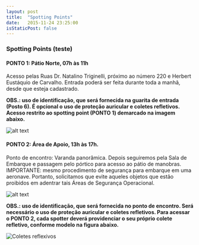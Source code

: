 ```yaml
---
layout: post
title:  "Spotting Points"
date:   2015-11-24 23:25:00
isStaticPost: false
---
```

### Spotting Points (teste)

#### PONTO 1: Pátio Norte, 07h às 11h
Acesso pelas Ruas Dr. Natalino Triginelli, próximo ao número 220 e Herbert Eustáquio de Carvalho. Entrada poderá ser feita durante toda a manhã, desde que esteja cadastrado.

<strong>OBS.: uso de identificação, que será fornecida na guarita de entrada (Posto 6). É opcional o uso de proteção auricular e coletes refletivos. Acesso restrito ao spotting point (PONTO 1) demarcado na imagem abaixo.</strong>

![alt text][figura1]

#### PONTO 2: Área de Apoio, 13h às 17h.
Ponto de encontro: Varanda panorâmica. Depois seguiremos pela Sala de Embarque e passagem pelo pórtico para acesso ao pátio de manobras. IMPORTANTE: mesmo procedimento de segurança para embarque em uma aeronave. Portanto, solicitamos que evite aqueles objetos que estão proibidos em adentrar tais Áreas de Segurança Operacional.

![alt text][figura2]

<strong>OBS.: uso de identificação, que será fornecida no ponto de encontro. Será necessário o uso de proteção auricular e coletes refletivos. Para acessar o PONTO 2, cada spotter deverá providenciar o seu próprio colete refletivo, conforme modelo na figura abaixo.</strong>

<img class="img-responsive feature-image" src="https://fbcdn-sphotos-f-a.akamaihd.net/hphotos-ak-xpf1/v/t1.0-9/12301505_1644000455887806_1194748699687766679_n.jpg?oh=b35e60b81d2fc99bd37791942431de02&oe=56AF4BD8&__gda__=1454409959_4a91dade02c6ce5383931ba645f3a542" alt="Coletes reflexivos">

[figura1]: https://fbcdn-sphotos-f-a.akamaihd.net/hphotos-ak-xfl1/v/t1.0-9/12289511_1644000425887809_8305817823465296858_n.jpg?oh=d1340450ce1bb8100fe952fc7d3064e3&oe=56AD4C99&__gda__=1458195164_584930b85fae9bd2068c8d44b41be49e "Ponto 1"
[figura2]: https://fbcdn-sphotos-f-a.akamaihd.net/hphotos-ak-xfp1/v/t1.0-9/12310490_1644000435887808_7753091409327274972_n.jpg?oh=e8d6b876c8b9b51c01da6b9a79b53b2e&oe=56F694A9&__gda__=1459118073_04b30591ce9e3bc5d648cf4e9a1ed91d "Ponto 2"